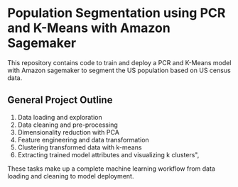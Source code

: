 # Population Segmentation using PCR and K-Means with Amazon Sagemaker

This repository contains code to train and deploy a PCR and K-Means model with Amazon sagemaker to segment the US population based on US census data.

## General Project Outline

1. Data loading and exploration
2. Data cleaning and pre-processing
3. Dimensionality reduction with PCA
4. Feature engineering and data transformation
5. Clustering transformed data with k-means
6. Extracting trained model attributes and visualizing k clusters",

These tasks make up a complete machine learning workflow from data loading and cleaning to model deployment.
